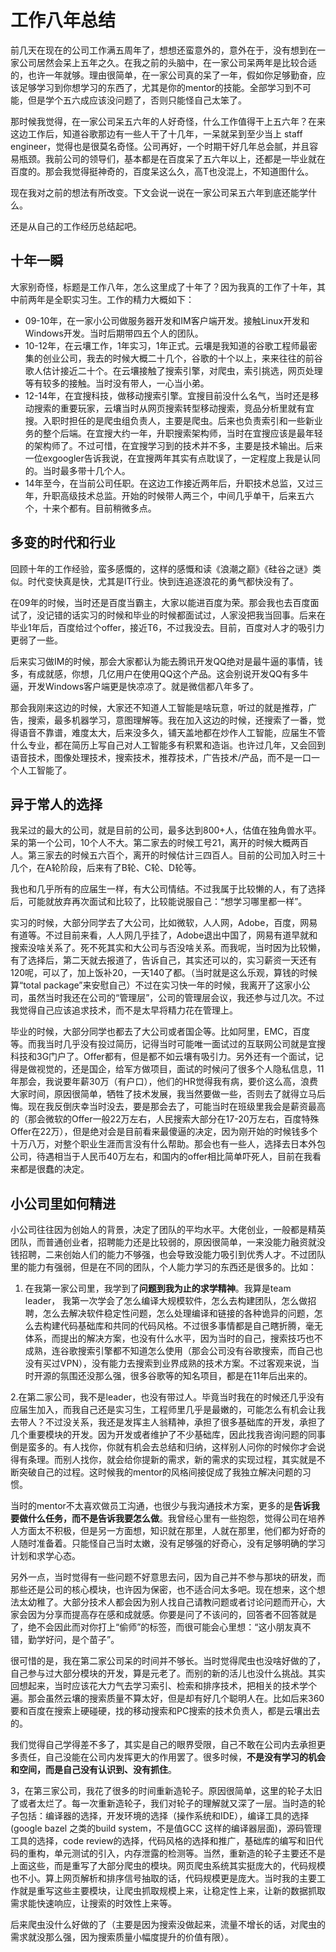 # 工作八年总结

前几天在现在的公司工作满五周年了，想想还蛮意外的，意外在于，没有想到在一家公司居然会呆上五年之久。在我之前的头脑中，在一家公司呆两年是比较合适的，也许一年就够。理由很简单，在一家公司真的呆了一年，假如你足够勤奋，应该足够学习到你想学习的东西了，尤其是你的mentor的技能。全部学习到不可能，但是学个五六成应该没问题了，否则只能怪自己太笨了。

那时候我觉得，在一家公司呆五六年的人好奇怪，什么工作值得干上五六年？在来这边工作后，知道谷歌那边有一些人干了十几年，一呆就呆到至少当上 staff engineer，觉得也是很莫名奇怪。公司再好，一个时期干好几年总会腻，并且容易瓶颈。我前公司的领导们，基本都是在百度呆了五六年以上，还都是一毕业就在百度的。那会我觉得挺神奇的，百度呆这么久，高T也没混上，不知道图什么。

现在我对之前的想法有所改变。下文会说一说在一家公司呆五六年到底还能学什么。

还是从自己的工作经历总结起吧。

## 十年一瞬

大家别奇怪，标题是工作八年，怎么这里成了十年了？因为我真的工作了十年，其中前两年是全职实习生。工作的精力大概如下：
- 09-10年，在一家小公司做服务器开发和IM客户端开发。接触Linux开发和Windows开发。当时后期带四五个人的团队。
- 10-12年，在云壤工作，1年实习，1年正式。云壤是我知道的谷歌工程师最密集的创业公司，我去的时候大概二十几个，谷歌的十个以上，来来往往的前谷歌人估计接近二十个。在云壤接触了搜索引擎，对爬虫，索引挑选，网页处理等有较多的接触。当时没有带人，一心当小弟。
-  12-14年，在宜搜科技，做移动搜索引擎。宜搜目前没什么名气，当时还是移动搜索的重要玩家，云壤当时从网页搜索转型移动搜索，竞品分析里就有宜搜。入职时担任的是爬虫组负责人，主要是爬虫。后来也负责索引和一些新业务的整个后端。在宜搜大约一年，升职搜索架构师，当时在宜搜应该是最年轻的架构师了。不过可惜，在宜搜学习到的技术并不多，主要是技术输出。后来一位exgoogler告诉我说，在宜搜两年其实有点耽误了，一定程度上我是认同的。当时最多带十几个人。
- 14年至今，在当前公司任职。在这边工作接近两年后，升职技术总监，又过三年，升职高级技术总监。开始的时候带人两三个，中间几乎单干，后来五六个，十来个都有。目前稍微多点。

## 多变的时代和行业
回顾十年的工作经验，蛮多感慨的，这样的感慨和读《浪潮之巅》《硅谷之谜》类似。时代变快真是快，尤其是IT行业。快到连追逐浪花的勇气都快没有了。

在09年的时候，当时还是百度当霸主，大家以能进百度为荣。那会我也去百度面试了，没记错的话实习的时候和毕业的时候都面试过，人家没把我当回事。后来在毕业1年后，百度给过个offer，接近T6，不过我没去。目前，百度对人才的吸引力更弱了一些。

后来实习做IM的时候，那会大家都认为能去腾讯开发QQ绝对是最牛逼的事情，钱多，有成就感，你想，几亿用户在使用QQ这个产品。这会别说开发QQ有多牛逼，开发Windows客户端更是快凉凉了。就是微信都八年多了。

那会我刚来这边的时候，大家还不知道人工智能是啥玩意，听过的就是推荐，广告，搜索，最多机器学习，意图理解等。我在加入这边的时候，还搜索了一番，觉得语音不靠谱，难度太大，后来没多久，铺天盖地都在炒作人工智能，应届生不管什么专业，都在简历上写自己对人工智能多有积累和造诣。也许过几年，又会回到语音技术，图像处理技术，搜索技术，推荐技术，广告技术/产品，而不是一口一个人工智能了。

## 异于常人的选择

我呆过的最大的公司，就是目前的公司，最多达到800+人，估值在独角兽水平。呆的第一个公司，10个人不大。第二家去的时候工号21，离开的时候大概两百人。第三家去的时候五六百个，离开的时候估计三四百人。目前的公司加入时三十几个，在A轮阶段，后来有了B轮、C轮、D轮等。

我也和几乎所有的应届生一样，有大公司情结。不过我属于比较懒的人，有了选择后，可能就放弃再次面试和比较了，比较能说服自己：“想学习哪里都一样”。

实习的时候，大部分同学去了大公司，比如微软，人人网，Adobe，百度，网易有道等。不过目前来看，人人网几乎挂了，Adobe退出中国了，网易有道早就和搜索没啥关系了。死不死其实和大公司与否没啥关系。而我呢，当时因为比较懒，有了选择后，第二天就去报道了，告诉自己，其实还可以的，实习薪资一天还有120呢，可以了，加上饭补20，一天140了都。（当时就是这么乐观，算钱的时候算“total package”来安慰自己）不过在实习快一年的时候，我离开了这家小公司，虽然当时我还在公司的“管理层”，公司的管理层会议，我还参与过几次。不过我觉得自己应该追求技术，而不是太早将精力花在管理上。

毕业的时候，大部分同学也都去了大公司或者国企等。比如阿里，EMC，百度等。而我当时几乎没有投过简历，记得当时可能唯一面试过的互联网公司就是宜搜科技和3G门户了。Offer都有，但是都不如云壤有吸引力。另外还有一个面试，记得是做视觉的，还是国企，给军方做项目，面试的时候问了很多个人隐私信息，11年那会，我说要年薪30万（有户口），他们的HR觉得我有病，要价这么高，浪费大家时间，原因很简单，牺牲了技术发展，我当然要做一些，否则去了就得立马后悔。现在我反倒庆幸当时没去，要是那会去了，可能当时在班级里我会是薪资最高的（那会微软的Offer一般22万左右，人民搜索大部分在17-20万左右，百度特殊Offer在22万），但是绝对会是目前看来最傻逼的决定，因为刚开始的时候钱多个十万八万，对整个职业生涯而言没有什么帮助。那会也有一些人，选择去日本外包公司，待遇相当于人民币40万左右，和国内的offer相比简单吓死人，目前在我看来都是很蠢的决定。

## 小公司里如何精进
小公司往往因为创始人的背景，决定了团队的平均水平。大佬创业，一般都是精英团队，而普通创业者，招聘能力还是比较弱的，原因很简单，一来没能力融资就没钱招聘，二来创始人们的能力不够强，也会导致没能力吸引到优秀人才。不过团队里的能力有强弱，但是在不同的团队，个人能力学习的东西还是很多的。比如：

1. 在我第一家公司里，我学到了**问题到我为止的求学精神**。我算是team leader， 我第一次学会了怎么编译大规模软件，怎么去构建团队，怎么做招聘，怎么去解决软件稳定性问题，怎么处理编译和链接的各种诡异的问题，怎么去构建代码基础库和共同的代码风格。不过很多事情都是自己瞎折腾，毫无体系，而提出的解决方案，也没有什么水平，因为当时的自己，搜索技巧也不成熟，连谷歌搜索引擎都不知道怎么使用（那会公司没有谷歌搜索，而自己也没有买过VPN），没有能力去搜索到业界成熟的技术方案。不过客观来说，当时开源的氛围还没那么强，很多谷歌等的知名项目，都是在11年后出来的。

2.在第二家公司，我不是leader，也没有带过人。毕竟当时我在的时候还几乎没有应届生加入，而我自己还是实习生，工程师里几乎是最嫩的，可能怎么有机会让我去带人？不过没关系，我还是发挥主人翁精神，承担了很多基础库的开发，承担了几个重要模块的开发。因为开发或者维护了不少基础库，因此找我咨询问题的同事倒是蛮多的。有人找你，你就有机会去总结和归纳，这样别人问你的时候你才会说得有条理。而别人找你，就会给你提新的需求，新的需求的实现过程，其实就是不断突破自己的过程。这时候我的mentor的风格间接促成了我独立解决问题的习惯。

当时的mentor不太喜欢做员工沟通，也很少与我沟通技术方案，更多的是**告诉我要做什么任务，而不是告诉我要怎么做**。我曾经心里有一些抱怨，觉得公司在培养人方面太不积极，但是另一方面想，知识就在那里，人就在那里，他们都为好奇的人随时准备着。只能怪自己当时太嫩，没有足够强的好奇心，没有足够明确的学习计划和求学心态。

另外一点，当时觉得有一些问题不好意思去问，因为自己并不参与那块的研发，而那些还是公司的核心模块，也许因为保密，也不适合问太多吧。现在想来，这个想法太幼稚了。大部分技术人都会因为别人找自己请教问题或者讨论问题而开心，大家会因为分享而提高存在感和成就感。你要是问了不该问的，回答者不回答就是了，绝不会因此而对你打上“偷师”的标签，而很可能会心里想：“这小朋友真不错，勤学好问，是个苗子”。

很可惜的是，我在第二家公司呆的时间并不够长。当时觉得爬虫也没啥好做的了，自己参与过大部分模块的开发，算是元老了。而别的新的活儿也没什么挑战。其实回想起来，当时应该花大力气去学习索引、检索和排序技术，把相关的技术学个遍。那会虽然云壤的搜索质量不算太好，但是却有好几个聪明人在。比如后来360要和百度在搜索上硬碰硬，找的移动搜索和PC搜索的技术负责人，都是云壤出去的。

我们觉得自己学得差不多了，其实是自己的眼界受限，自己不敢在公司内去承担更多责任，自己没能在公司内发挥更大的作用罢了。很多时候，**不是没有学习的机会和空间，而是自己没有认识到、没有抓住**。

3，在第三家公司，我花了很多的时间重新造轮子。原因很简单，这里的轮子太旧了或者太烂了。每一次重新造轮子，我们对轮子的理解就又深了一层。当时造的轮子包括：编译器的选择，开发环境的选择（操作系统和IDE），编译工具的选择(google bazel 之类的build system，不是值GCC 这样的编译器层面)，源码管理工具的选择，code review的选择，代码风格的选择和推广，基础库的编写和旧代码的重构，单元测试的引入，内存泄露的检测等。当然，重新造的轮子主要还不是上面这些，而是重写了大部分爬虫的模块。网页爬虫系统其实挺庞大的，代码规模也不小。算上网页解析和排序信号抽取的话，代码规模更是庞大。当时我的主要工作就是重写这些主要模块，让爬虫抓取规模上来，让稳定性上来，让新的数据抓取需求能快速响应，让搜索的时效性上来等。

后来爬虫没什么好做的了（主要是因为搜索没做起来，流量不增长的话，对爬虫的需求就没那么强，因为搜索质量小幅度提升的价值有限）。
<!--stackedit_data:
eyJoaXN0b3J5IjpbLTE4NTEwODMxMTgsMzkzNTM4ODMsLTIwOD
g3NDY2MTJdfQ==
-->